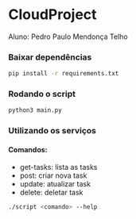 # CloudProject
Aluno: Pedro Paulo Mendonça Telho


### Baixar dependências
```bash
pip install -r requirements.txt
```

### Rodando o script
```bash
python3 main.py
```


### Utilizando os serviços
#### Comandos:
<ul>
  <li>get-tasks: lista as tasks</li>
  <li>post: criar nova task</li>
  <li>update: atualizar task</li>
  <li>delete: deletar task</li>
</ul>

```bash
./script <comando> --help
```
